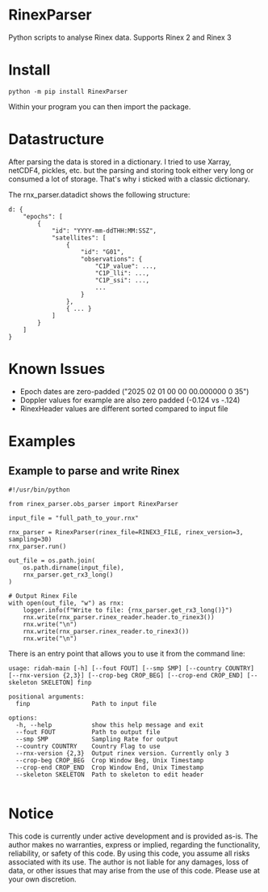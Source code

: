 # RinexParser

Python scripts to analyse Rinex data. Supports Rinex 2 and Rinex 3

# Install

``` python -m pip install RinexParser ```

Within your program you can then import the package.

# Datastructure

After parsing the data is stored in a dictionary. I tried to use Xarray, netCDF4, pickles, etc. but the parsing and storing took either very long or consumed a lot of storage. That's why i sticked with a classic dictionary.

The rnx_parser.datadict shows the following structure:

```
d: {
    "epochs": [
        {
            "id": "YYYY-mm-ddTHH:MM:SSZ",
            "satellites": [
                {
                    "id": "G01",
                    "observations": {
                        "C1P_value": ...,
                        "C1P_lli": ...,
                        "C1P_ssi": ...,
                        ...
                    }
                }, 
                { ... }
            ]            
        }
    ]
}
```

# Known Issues

- Epoch dates are zero-padded ("2025 02 01 00 00 00.000000  0  35")
- Doppler values for example are also zero padded (-0.124 vs -.124)
- RinexHeader values are different sorted compared to input file

# Examples

## Example to parse and write Rinex

```
#!/usr/bin/python

from rinex_parser.obs_parser import RinexParser

input_file = "full_path_to_your.rnx"

rnx_parser = RinexParser(rinex_file=RINEX3_FILE, rinex_version=3, sampling=30)
rnx_parser.run()

out_file = os.path.join(
    os.path.dirname(input_file),
    rnx_parser.get_rx3_long()
)

# Output Rinex File
with open(out_file, "w") as rnx:
    logger.info(f"Write to file: {rnx_parser.get_rx3_long()}")
    rnx.write(rnx_parser.rinex_reader.header.to_rinex3())
    rnx.write("\n")
    rnx.write(rnx_parser.rinex_reader.to_rinex3())
    rnx.write("\n")

```

There is an entry point that allows you to use it from the command line:

```
usage: ridah-main [-h] [--fout FOUT] [--smp SMP] [--country COUNTRY] [--rnx-version {2,3}] [--crop-beg CROP_BEG] [--crop-end CROP_END] [--skeleton SKELETON] finp

positional arguments:
  finp                 Path to input file

options:
  -h, --help           show this help message and exit
  --fout FOUT          Path to output file
  --smp SMP            Sampling Rate for output
  --country COUNTRY    Country Flag to use
  --rnx-version {2,3}  Output rinex version. Currently only 3
  --crop-beg CROP_BEG  Crop Window Beg, Unix Timestamp
  --crop-end CROP_END  Crop Window End, Unix Timestamp
  --skeleton SKELETON  Path to skeleton to edit header
  
```

# Notice

This code is currently under active development and is provided as-is. The author makes no warranties, express or implied, regarding the functionality, reliability, or safety of this code. By using this code, you assume all risks associated with its use. The author is not liable for any damages, loss of data, or other issues that may arise from the use of this code. Please use at your own discretion.